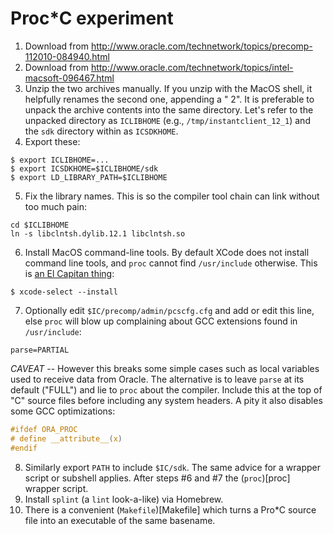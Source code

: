 # Proc*C experiment

1. Download from
   http://www.oracle.com/technetwork/topics/precomp-112010-084940.html
2. Download from
   http://www.oracle.com/technetwork/topics/intel-macsoft-096467.html
3. Unzip the two archives manually.  If you unzip with the MacOS shell, it
   helpfully renames the second one, appending a " 2".  It is preferable to
   unpack the archive contents into the same directory.  Let's refer to the
   unpacked directory as `ICLIBHOME` (e.g., `/tmp/instantclient_12_1`) and the
   `sdk` directory within as `ICSDKHOME`.
4. Export these:
```
$ export ICLIBHOME=...
$ export ICSDKHOME=$ICLIBHOME/sdk
$ export LD_LIBRARY_PATH=$ICLIBHOME
```
5. Fix the library names.  This is so the compiler tool chain can link without
   too much pain:
```
cd $ICLIBHOME
ln -s libclntsh.dylib.12.1 libclntsh.so
```
6. Install MacOS command-line tools.  By default XCode does not install
   command line tools, and `proc` cannot find `/usr/include` otherwise.  This
   is [an El Capitan
thing](http://superuser.com/questions/995360/missing-usr-include-in-os-x-el-capitan):
```
$ xcode-select --install
```
7. Optionally edit `$IC/precomp/admin/pcscfg.cfg` and add or edit this
   line, else `proc` will blow up complaining about GCC extensions found in
   `/usr/include`:
```
parse=PARTIAL
```
   *CAVEAT* -- However this breaks some simple cases such as local variables
   used to receive data from Oracle.  The alternative is to leave `parse` at
   its default ("FULL") and lie to `proc` about the compiler.  Include this at
   the top of "C" source files before including any system headers.  A pity it
   also disables some GCC optimizations:
```c
#ifdef ORA_PROC
# define __attribute__(x)
#endif
```
8. Similarly export `PATH` to include `$IC/sdk`.  The same advice for a
   wrapper script or subshell applies.  After steps #6 and #7 the
   (`proc`)[proc] wrapper script.
9. Install `splint` (a `lint` look-a-like) via Homebrew.
10. There is a convenient (`Makefile`)[Makefile] which turns a Pro*C source
    file into an executable of the same basename.
